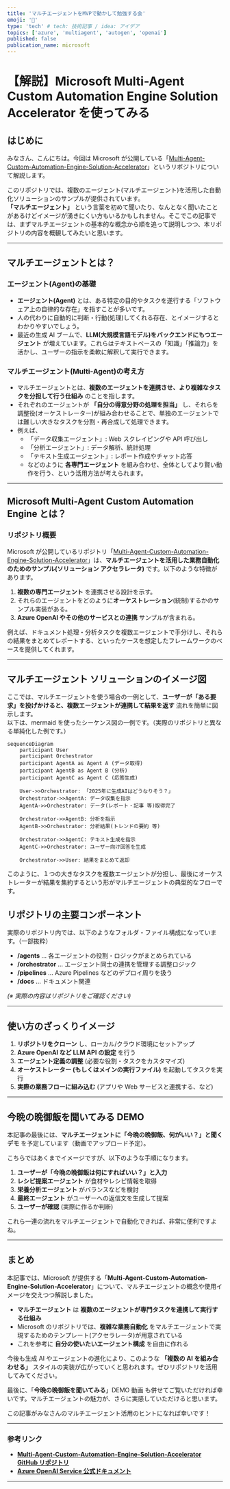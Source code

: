 ```yaml
---
title: 'マルチエージェントをMVPで動かして勉強する会'
emoji: '🤖'
type: 'tech' # tech: 技術記事 / idea: アイデア
topics: ['azure', 'multiagent', 'autogen', 'openai']
published: false
publication_name: microsoft
---
```


# 【解説】Microsoft Multi-Agent Custom Automation Engine Solution Accelerator を使ってみる

## はじめに

みなさん、こんにちは。今回は Microsoft が公開している「[Multi-Agent-Custom-Automation-Engine-Solution-Accelerator](https://github.com/microsoft/Multi-Agent-Custom-Automation-Engine-Solution-Accelerator)」というリポジトリについて解説します。

このリポジトリでは、複数のエージェント(マルチエージェント)を活用した自動化ソリューションのサンプルが提供されています。  
**「マルチエージェント」** という言葉を初めて聞いたり、なんとなく聞いたことがあるけどイメージが湧きにくい方もいるかもしれません。そこでこの記事では、まずマルチエージェントの基本的な概念から順を追って説明しつつ、本リポジトリの内容を概観してみたいと思います。

---

## マルチエージェントとは？

### エージェント(Agent)の基礎

- **エージェント(Agent)** とは、ある特定の目的やタスクを遂行する「ソフトウェア上の自律的な存在」を指すことが多いです。
- 人の代わりに自動的に判断・行動(処理)してくれる存在、とイメージするとわかりやすいでしょう。
- 最近の生成 AI ブームで、**LLM(大規模言語モデル)をバックエンドにもつエージェント** が増えています。これらはテキストベースの「知識」「推論力」を活かし、ユーザーの指示を柔軟に解釈して実行できます。

### マルチエージェント(Multi-Agent)の考え方

- マルチエージェントとは、**複数のエージェントを連携させ、より複雑なタスクを分担して行う仕組み** のことを指します。
- それぞれのエージェントが **「自分の得意分野の処理を担当」** し、それらを調整役(オーケストレーター)が組み合わせることで、単独のエージェントでは難しい大きなタスクを分割・再合成して処理できます。
- 例えば、
  - 「データ収集エージェント」: Web スクレイピングや API 呼び出し
  - 「分析エージェント」: データ解析、統計処理
  - 「テキスト生成エージェント」: レポート作成やチャット応答
  - などのように **各専門エージェント** を組み合わせ、全体としてより賢い動作を行う、という活用方法が考えられます。

---

## Microsoft Multi-Agent Custom Automation Engine とは？

### リポジトリ概要

Microsoft が公開しているリポジトリ「[Multi-Agent-Custom-Automation-Engine-Solution-Accelerator](https://github.com/microsoft/Multi-Agent-Custom-Automation-Engine-Solution-Accelerator)」は、**マルチエージェントを活用した業務自動化のためのサンプル(ソリューション アクセラレータ)** です。以下のような特徴があります。

1. **複数の専門エージェント** を連携させる設計を示す。
2. それらのエージェントをどのように**オーケストレーション**(統制)するかのサンプル実装がある。
3. **Azure OpenAI やその他のサービスとの連携** サンプルが含まれる。

例えば、ドキュメント処理・分析タスクを複数エージェントで手分けし、それらの結果をまとめてレポートする、といったケースを想定したフレームワークのベースを提供してくれます。

---

## マルチエージェント ソリューションのイメージ図

ここでは、マルチエージェントを使う場合の一例として、**ユーザーが「ある要求」を投げかけると、複数エージェントが連携して結果を返す** 流れを簡単に図示します。  
以下は、mermaid を使ったシーケンス図の一例です。（実際のリポジトリと異なる単純化した例です。）

```mermaid
sequenceDiagram
    participant User
    participant Orchestrator
    participant AgentA as Agent A (データ取得)
    participant AgentB as Agent B (分析)
    participant AgentC as Agent C (応答生成)

    User->>Orchestrator: 「2025年に生成AIはどうなりそう？」
    Orchestrator->>AgentA: データ収集を指示
    AgentA->>Orchestrator: データ(レポート・記事 等)取得完了

    Orchestrator->>AgentB: 分析を指示
    AgentB->>Orchestrator: 分析結果(トレンドの要約 等)

    Orchestrator->>AgentC: テキスト生成を指示
    AgentC->>Orchestrator: ユーザー向け回答を生成

    Orchestrator->>User: 結果をまとめて返却
```

このように、１つの大きなタスクを複数エージェントが分担し、最後にオーケストレーターが結果を集約するという形がマルチエージェントの典型的なフローです。

## リポジトリの主要コンポーネント

実際のリポジトリ内では、以下のようなフォルダ・ファイル構成になっています。（一部抜粋）

- **/agents** … 各エージェントの役割・ロジックがまとめられている
- **/orchestrator** … エージェント同士の連携を管理する調整ロジック
- **/pipelines** … Azure Pipelines などのデプロイ周りを扱う
- **/docs** … ドキュメント関連

_(※ 実際の内容はリポジトリをご確認ください)_

---

## 使い方のざっくりイメージ

1. **リポジトリをクローン** し、ローカル/クラウド環境にセットアップ
2. **Azure OpenAI など LLM API の設定** を行う
3. **エージェント定義の調整** (必要な役割・タスクをカスタマイズ)
4. **オーケストレーター (もしくはメインの実行ファイル)** を起動してタスクを実行
5. **実際の業務フローに組み込む** (アプリや Web サービスと連携する、など)

---

## 今晩の晩御飯を聞いてみる DEMO

本記事の最後には、**マルチエージェントに「今晩の晩御飯、何がいい？」と聞くデモ** を予定しています（動画でアップロード予定）。

こちらではあくまでイメージですが、以下のような手順になります。

1. **ユーザーが「今晩の晩御飯は何にすればいい？」と入力**
2. **レシピ提案エージェント** が食材やレシピ情報を取得
3. **栄養分析エージェント** がバランスなどを検討
4. **最終エージェント** がユーザーへの返信文を生成して提案
5. **ユーザーが確認** (実際に作るか判断)

これら一連の流れをマルチエージェントで自動化できれば、非常に便利ですよね。

---

## まとめ

本記事では、Microsoft が提供する「**Multi-Agent-Custom-Automation-Engine-Solution-Accelerator**」について、マルチエージェントの概念や使用イメージを交えつつ解説しました。

- **マルチエージェント** は **複数のエージェントが専門タスクを連携して実行する仕組み**
- Microsoft のリポジトリでは、**複雑な業務自動化** をマルチエージェントで実現するためのテンプレート(アクセラレータ)が用意されている
- これを参考に **自分の使いたいエージェント構成** を自由に作れる

今後も生成 AI やエージェントの進化により、このような **「複数の AI を組み合わせる」** スタイルの実装が広がっていくと思われます。ぜひリポジトリを活用してみてください。

最後に、「**今晩の晩御飯を聞いてみる**」DEMO 動画 も併せてご覧いただければ幸いです。マルチエージェントの魅力が、さらに実感していただけると思います。

この記事がみなさんのマルチエージェント活用のヒントになれば幸いです！

---

### 参考リンク

- [**Multi-Agent-Custom-Automation-Engine-Solution-Accelerator GitHub リポジトリ**](https://github.com/microsoft/Multi-Agent-Custom-Automation-Engine-Solution-Accelerator)
- [**Azure OpenAI Service 公式ドキュメント**](https://learn.microsoft.com/azure/cognitive-services/openai/)

---
